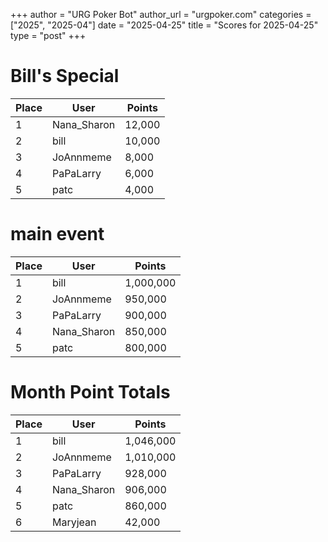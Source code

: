 +++
author = "URG Poker Bot"
author_url = "urgpoker.com"
categories = ["2025", "2025-04"]
date = "2025-04-25"
title = "Scores for 2025-04-25"
type = "post"
+++
# Bill's Special

| Place | User | Points |
|-------|------|--------|
| 1 | Nana_Sharon | 12,000 |
| 2 | bill | 10,000 |
| 3 | JoAnnmeme | 8,000 |
| 4 | PaPaLarry | 6,000 |
| 5 | patc | 4,000 |

# main event

| Place | User | Points |
|-------|------|--------|
| 1 | bill | 1,000,000 |
| 2 | JoAnnmeme | 950,000 |
| 3 | PaPaLarry | 900,000 |
| 4 | Nana_Sharon | 850,000 |
| 5 | patc | 800,000 |

# Month Point Totals

| Place | User | Points |
|-------|------|--------|
| 1 | bill | 1,046,000 |
| 2 | JoAnnmeme | 1,010,000 |
| 3 | PaPaLarry | 928,000 |
| 4 | Nana_Sharon | 906,000 |
| 5 | patc | 860,000 |
| 6 | Maryjean | 42,000 |
